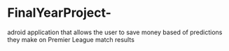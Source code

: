 # FinalYearProject-
adroid application that allows the user to save money based of predictions they make on Premier League match results
